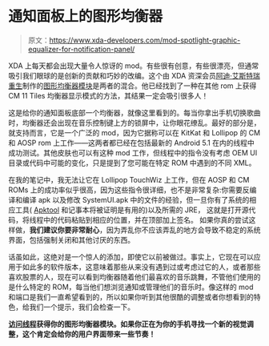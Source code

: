 # 通知面板上的图形均衡器

> 原文：<https://www.xda-developers.com/mod-spotlight-graphic-equalizer-for-notification-panel/>

XDA 上每天都会出现大量令人惊讶的 mod。有些很有创意，有些很漂亮，但通常吸引我们眼球的是创新的贡献和巧妙的改编。这个由 XDA 资深会员[阿迪·艾斯特瑞重生](http://forum.xda-developers.com/member.php?u=5204709)制作的[图形均衡器模块](http://forum.xda-developers.com/android/themes/guide-how-to-add-music-visualizerview-t3062114)是两者的混合。他已经找到了一种在其他 rom 上获得 CM 11 Tiles 均衡器显示模式的方法，其结果一定会吸引很多人！

这是给你的通知面板底部一个均衡器，就像这里看到的。每当你拿出手机切换歌曲时，均衡器还会出现在音乐控制键上方的锁屏中，让你眼花缭乱。最好的部分是，就支持而言，它是一个广泛的 mod，因为它据称可以在 KitKat 和 Lollipop 的 CM 和 AOSP rom 上工作——这两者都已经在包括最新的 Android 5.1 在内的线程中成功测试。其他皮肤也可以有这种 mod 工作，但线程中的指令没有考虑 OEM UI 目录或代码中可能的变化，只是提到了您可能在特定 ROM 中遇到的不同 XML。

在我的笔记中，我无法让它在 Lollipop TouchWiz 上工作，但在 AOSP 和 CM ROMs 上的成功率似乎很高，因为这些指令很详细，也不是非常复杂:你需要反编译和编译 apk 以及修改 SystemUI.apk 中的文件的经验，但一旦你有了系统的相应工具( [Apktool](http://ibotpeaches.github.io/Apktool/) 和记事本将被证明是有用的)以及所需的 JRE， 这就是打开源代码，将线程中的代码粘贴到相应的位置，并在顶部加上签名。 如果你真的尝试这样做，**我们建议你要非常耐心**，因为弄乱你不应该弄乱的地方会导致不稳定的系统界面，包括强制关闭和其他讨厌的东西。

话虽如此，这绝对是一个惊人的添加，即使它以前被做过。事实上，它现在可以应用于如此多的软件版本，这意味着那些从来没有遇到过或考虑过它的人，或者那些喜欢股票的人，现在可以看到均衡器随着他们最喜欢的音乐跳舞，不管他们使用的是什么特定的 ROM，每当他们想浏览通知或管理他们的音乐时。像这样的 mod 和端口是我们一直希望看到的，所以如果你听到其他很酷的调整或者你想看到的特色，给我们一个提示，我们会检查一下。

**[访问线程](http://forum.xda-developers.com/android/themes/guide-how-to-add-music-visualizerview-t3062114)获得你的图形均衡器模块。如果你正在为你的手机寻找一个新的视觉调整，这个肯定会给你的用户界面带来一些节奏！**